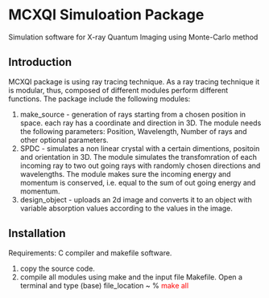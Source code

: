 # MCXQI Simuloation Package
Simulation software for X-ray Quantum Imaging using Monte-Carlo method
## Introduction
MCXQI package is using ray tracing technique. As a ray tracing technique it is modular, thus, composed of different modules perform different functions.
The package include the following modules:
1. make_source - generation of rays starting from a chosen position in space. each ray has a coordinate and direction in 3D.
                 The module needs the following parameters: Position, Wavelength, Number of rays and other optional parameters.
2. SPDC        - simulates a non linear crystal with a certain dimentions, positoin and orientation in 3D. The module simulates the
                 transfomration of each incoming ray to two out going rays with randomly chosen directions and wavelengths. The module
                 makes sure the incoming energy and momentum is conserved, i.e. equal to the sum of out going energy and momentum.
3. design_object - uploads an 2d image and converts it to an object with variable absorption values according to the values in the image. 

## Installation
Requirements: C compiler and makefile software.
1. copy the source code.
2. compile all modules using make and the input file Makefile. Open a terminal and type
   (base) file_location ~ % <span style="color:red;">make all</span>
